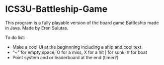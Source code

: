 # ICS3U-Battleship-Game

This program is a fully playable version of the board game Battleship made in Java. Made by Eren Sulutas. 

To do list: 
- Make a cool UI at the beginnning including a ship and cool text 
- "~" for empty space, O for a miss, X for a hit | for sunk, # for boat 
- Point system and or leaderboard at the end (timer?)
